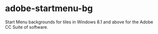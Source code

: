 # adobe-startmenu-bg
Start Menu backgrounds for tiles in Windows 8.1 and above for the Adobe CC Suite of software.
